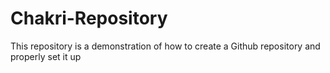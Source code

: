 # Chakri-Repository
This repository is a demonstration of how to create a Github repository and properly set it up
